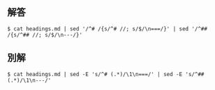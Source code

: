 ## 解答

```
$ cat headings.md | sed '/^# /{s/^# //; s/$/\n===/}' | sed '/^## /{s/^## //; s/$/\n---/}'
```

## 別解

```
$ cat headings.md | sed -E 's/^# (.*)/\1\n===/' | sed -E 's/^## (.*)/\1\n---/'
```
